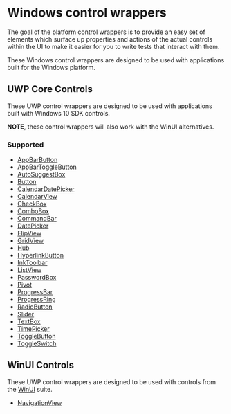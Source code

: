 # Windows control wrappers

The goal of the platform control wrappers is to provide an easy set of elements which surface up properties and actions of the actual controls within the UI to make it easier for you to write tests that interact with them. 

These Windows control wrappers are designed to be used with applications built for the Windows platform.

## UWP Core Controls

These UWP control wrappers are designed to be used with applications built with Windows 10 SDK controls. 

**NOTE**, these control wrappers will also work with the WinUI alternatives. 

### Supported

- [AppBarButton](../src/Legerity/Windows/Elements/Core/AppBarButton.cs)
- [AppBarToggleButton](../src/Legerity/Windows/Elements/Core/AppBarToggleButton.cs)
- [AutoSuggestBox](../src/Legerity/Windows/Elements/Core/AutoSuggestBox.cs)
- [Button](../src/Legerity/Windows/Elements/Core/Button.cs)
- [CalendarDatePicker](../src/Legerity/Windows/Elements/Core/CalendarDatePicker.cs)
- [CalendarView](../src/Legerity/Windows/Elements/Core/CalendarView.cs)
- [CheckBox](../src/Legerity/Windows/Elements/Core/CheckBox.cs)
- [ComboBox](../src/Legerity/Windows/Elements/Core/ComboBox.cs)
- [CommandBar](../src/Legerity/Windows/Elements/Core/CommandBar.cs)
- [DatePicker](../src/Legerity/Windows/Elements/Core/DatePicker.cs)
- [FlipView](../src/Legerity/Windows/Elements/Core/FlipView.cs)
- [GridView](../src/Legerity/Windows/Elements/Core/GridView.cs)
- [Hub](../src/Legerity/Windows/Elements/Core/Hub.cs)
- [HyperlinkButton](../src/Legerity/Windows/Elements/Core/HyperlinkButton.cs)
- [InkToolbar](../src/Legerity/Windows/Elements/Core/InkToolbar.cs)
- [ListView](../src/Legerity/Windows/Elements/Core/ListView.cs)
- [PasswordBox](../src/Legerity/Windows/Elements/Core/PasswordBox.cs)
- [Pivot](../src/Legerity/Windows/Elements/Core/Pivot.cs)
- [ProgressBar](../src/Legerity/Windows/Elements/Core/ProgressBar.cs)
- [ProgressRing](../src/Legerity/Windows/Elements/Core/ProgressRing.cs)
- [RadioButton](../src/Legerity/Windows/Elements/Core/RadioButton.cs)
- [Slider](../src/Legerity/Windows/Elements/Core/Slider.cs)
- [TextBox](../src/Legerity/Windows/Elements/Core/TextBox.cs)
- [TimePicker](../src/Legerity/Windows/Elements/Core/TimePicker.cs)
- [ToggleButton](../src/Legerity/Windows/Elements/Core/ToggleButton.cs)
- [ToggleSwitch](../src/Legerity/Windows/Elements/Core/ToggleSwitch.cs)

## WinUI Controls

These UWP control wrappers are designed to be used with controls from the [WinUI](https://github.com/microsoft/microsoft-ui-xaml) suite.

- [NavigationView](../src/Legerity.WinUI/NavigationView.cs)
